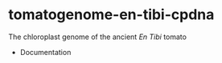 # tomatogenome-en-tibi-cpdna

The chloroplast genome of the ancient *En Tibi* tomato

- Documentation
